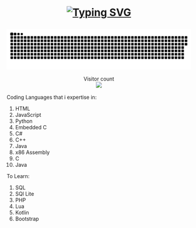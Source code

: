 # <p align="center"><a href="https://git.io/typing-svg"><img src="https://readme-typing-svg.demolab.com?font=&pause=1000&width=435&lines=PranavVerma-droid" alt="Typing SVG" /></a> </p>

<p align="center"><a href=#><img src="contributions.svg"></a></p>

<p align="center"> 
  Visitor count<br>
  <img src="https://profile-counter.glitch.me/PranavVerma-droid/count.svg" />
</p>





 Coding Languages that i expertise in:
 1. HTML
 2. JavaScript
 3. Python
 4. Embedded C
 5. C#
 6. C++
 7. Java
 8. x86 Assembly
 9. C
 10. Java
 
 To Learn:
 1. SQL
 2. SQl Lite
 3. PHP
 4. Lua
 5. Kotlin
 6. Bootstrap
 
